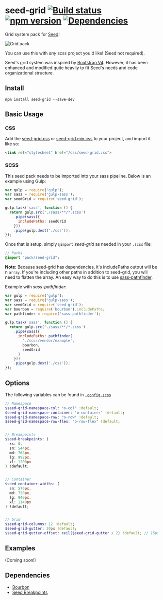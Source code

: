 # seed-grid [![Build status](https://travis-ci.com/helpscout/seed-grid.svg?token=mizbXyxLU95YeKzixKT2&branch=master)](https://travis-ci.com/helpscout/seed-grid) [![npm version](https://badge.fury.io/js/seed-grid.svg)](https://badge.fury.io/js/seed-grid) [![Dependencies](https://david-dm.org/helpscout/seed-grid.svg)](https://david-dm.org/helpscout/seed-grid)
Grid system pack for [Seed](https://github.com/helpscout/seed)!

![Grid pack](https://raw.githubusercontent.com/helpscout/seed-grid/master/grid-pack.png)

You can use this with *any* scss project you'd like! (Seed not required).

Seed's grid system was inspired by [Bootstrap V4](https://github.com/twbs/bootstrap/tree/v4-dev).
However, it has been enhanced and modified quite heavily to fit Seed's needs and code organizational structure.

## Install
```
npm install seed-grid --save-dev
```

## Basic Usage

### CSS
Add the [seed-grid.css](https://github.com/helpscout/seed-grid/blob/master/dist/seed-grid.css) or [seed-grid.min.css](https://github.com/helpscout/seed-grid/blob/master/dist/seed-grid.min.css) to your project, and import it like so:

```html
<link rel="stylesheet" href="/css/seed-grid.css">
```

### SCSS
This seed pack needs to be imported into your sass pipeline. Below is an example using Gulp:


```javascript
var gulp = require('gulp');
var sass = require('gulp-sass');
var seedGrid = require('seed-grid');

gulp.task('sass', function () {
  return gulp.src('./sass/**/*.scss')
    .pipe(sass({
      includePaths: seedGrid
    }))
    .pipe(gulp.dest('./css'));
});
```

Once that is setup, simply `@import` *seed-grid* as needed in your `.scss` file:

```sass
// Packs
@import "pack/seed-grid";
```

**Note:** Because seed-grid has dependencies, it's includePaths output will be n `array`. If you're including other paths in addition to seed-grid, you will need to flatten the array. An easy way to do this is to use [sass-pathfinder](https://github.com/itsjonq/sass-pathfinder).

Example with *sass-pathfinder*:

```javascript
var gulp = require('gulp');
var sass = require('gulp-sass');
var seedGrid = require('seed-grid');
var bourbon = require('bourbon').includePaths;
var pathfinder = require('sass-pathfinder');

gulp.task('sass', function () {
  return gulp.src('./sass/**/*.scss')
    .pipe(sass({
      includePaths: pathfinder(
        './scss/vendor/example',
        bourbon,
        seedGrid
      )
    }))
    .pipe(gulp.dest('./css'));
});
```

## Options

The following variables can be found in [`_config.scss`](https://github.com/helpscout/seed-grid/blob/master/scss/pack/_config.scss)

```sass
// Namespace
$seed-grid-namespace-col: "o-col" !default;
$seed-grid-namespace-container: "o-container" !default;
$seed-grid-namespace-row: "o-row" !default;
$seed-grid-namespace-row-flex: "o-row-flex" !default;


// Breakpoints
$seed-breakpoints: (
  xs: 0,
  sm: 544px,
  md: 768px,
  lg: 992px,
  xl: 1200px
) !default;


// Container
$seed-container-widths: (
  sm: 576px,
  md: 720px,
  lg: 940px,
  xl: 1140px
) !default;


// Grid
$seed-grid-columns: 12 !default;
$seed-grid-gutter: 30px !default;
$seed-grid-gutter-offset: ceil($seed-grid-gutter / 2) !default; // 15px

```

## Examples

(Coming soon!)

## Dependencies

* [Bourbon](https://github.com/thoughtbot/bourbon)
* [Seed Breakpoints](https://github.com/helpscout/seed-breakpoints)
